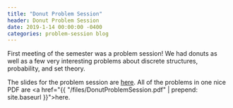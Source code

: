 ```yaml
---
title: "Donut Problem Session"
header: Donut Problem Session
date: 2019-1-14 00:00:00 -0400
categories: problem-session blog
---
```


First meeting of the semester was a problem session! We had donuts as well as a few very interesting problems about
discrete structures, probability, and set theory.

The slides for the problem session are [here](https://docs.google.com/presentation/d/1cAq-9GU3H-qxc3b5Mr-9oRnub0Dqy35unSzF9FrdEpw/edit?usp=sharing).
All of the problems in one nice PDF are <a href="{{ "/files/DonutProblemSession.pdf" | prepend: site.baseurl }}">here</a>.
